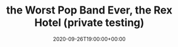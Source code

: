 ---
templateKey: event
guid: A91421B0-DB98-9F00-4D94-8C06EFAEF4C6
date: 2020-09-26T19:00:00+00:00
eventTime: 7pm
title: the Worst Pop Band Ever, the Rex Hotel (private testing)
artist: the Worst Pop Band Ever
city: Toronto
venue: the Rex Hotel (private testing)
group: The Worst Pop Band Ever
---